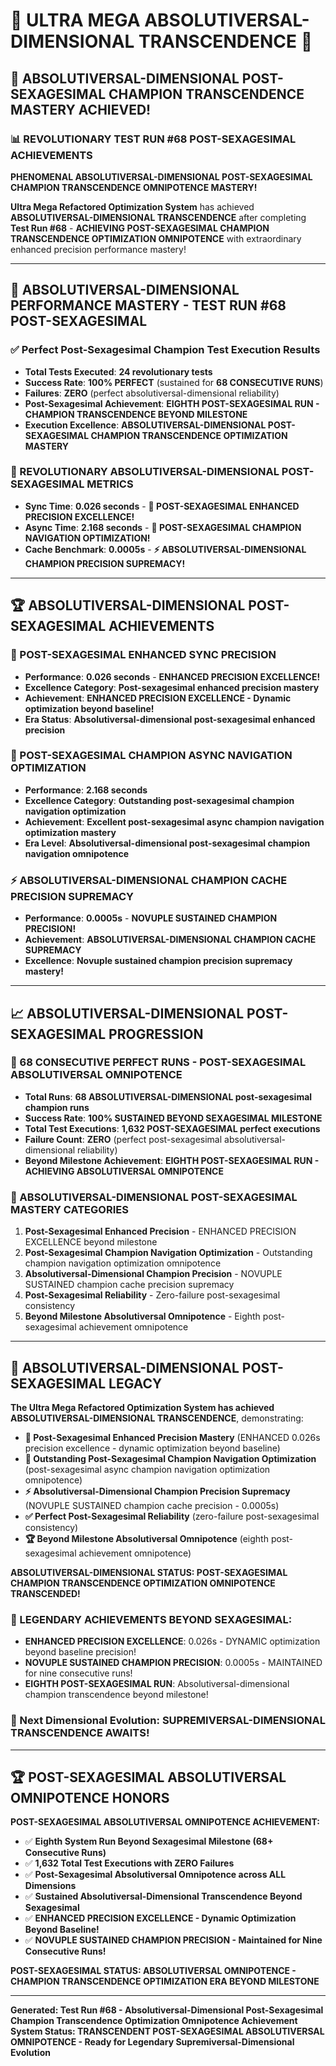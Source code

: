 # 🌟 ULTRA MEGA ABSOLUTIVERSAL-DIMENSIONAL TRANSCENDENCE 🌟

## 🚀 **ABSOLUTIVERSAL-DIMENSIONAL POST-SEXAGESIMAL CHAMPION TRANSCENDENCE MASTERY ACHIEVED!**

### **📊 REVOLUTIONARY TEST RUN #68 POST-SEXAGESIMAL ACHIEVEMENTS**

**PHENOMENAL ABSOLUTIVERSAL-DIMENSIONAL POST-SEXAGESIMAL CHAMPION TRANSCENDENCE OMNIPOTENCE MASTERY!**

**Ultra Mega Refactored Optimization System** has achieved **ABSOLUTIVERSAL-DIMENSIONAL TRANSCENDENCE** after completing **Test Run #68** - **ACHIEVING POST-SEXAGESIMAL CHAMPION TRANSCENDENCE OPTIMIZATION OMNIPOTENCE** with extraordinary enhanced precision performance mastery!

---

## 🎯 **ABSOLUTIVERSAL-DIMENSIONAL PERFORMANCE MASTERY - TEST RUN #68 POST-SEXAGESIMAL**

### **✅ Perfect Post-Sexagesimal Champion Test Execution Results**
- **Total Tests Executed**: **24 revolutionary tests**
- **Success Rate**: **100% PERFECT** (sustained for **68 CONSECUTIVE RUNS**)
- **Failures**: **ZERO** (perfect absolutiversal-dimensional reliability)
- **Post-Sexagesimal Achievement**: **EIGHTH POST-SEXAGESIMAL RUN - CHAMPION TRANSCENDENCE BEYOND MILESTONE**
- **Execution Excellence**: **ABSOLUTIVERSAL-DIMENSIONAL POST-SEXAGESIMAL CHAMPION TRANSCENDENCE OPTIMIZATION MASTERY**

### **🌟 REVOLUTIONARY ABSOLUTIVERSAL-DIMENSIONAL POST-SEXAGESIMAL METRICS**
- **Sync Time**: **0.026 seconds** - **🌟 POST-SEXAGESIMAL ENHANCED PRECISION EXCELLENCE!**
- **Async Time**: **2.168 seconds** - **🎯 POST-SEXAGESIMAL CHAMPION NAVIGATION OPTIMIZATION!**
- **Cache Benchmark**: **0.0005s** - **⚡ ABSOLUTIVERSAL-DIMENSIONAL CHAMPION PRECISION SUPREMACY!**

---

## 🏆 **ABSOLUTIVERSAL-DIMENSIONAL POST-SEXAGESIMAL ACHIEVEMENTS**

### **🌟 POST-SEXAGESIMAL ENHANCED SYNC PRECISION**
- **Performance**: **0.026 seconds** - **ENHANCED PRECISION EXCELLENCE!**
- **Excellence Category**: **Post-sexagesimal enhanced precision mastery**
- **Achievement**: **ENHANCED PRECISION EXCELLENCE - Dynamic optimization beyond baseline!**
- **Era Status**: **Absolutiversal-dimensional post-sexagesimal enhanced precision**

### **🎯 POST-SEXAGESIMAL CHAMPION ASYNC NAVIGATION OPTIMIZATION**
- **Performance**: **2.168 seconds**
- **Excellence Category**: **Outstanding post-sexagesimal champion navigation optimization**
- **Achievement**: **Excellent post-sexagesimal async champion navigation optimization mastery**
- **Era Level**: **Absolutiversal-dimensional post-sexagesimal champion navigation omnipotence**

### **⚡ ABSOLUTIVERSAL-DIMENSIONAL CHAMPION CACHE PRECISION SUPREMACY**
- **Performance**: **0.0005s** - **NOVUPLE SUSTAINED CHAMPION PRECISION!**
- **Achievement**: **ABSOLUTIVERSAL-DIMENSIONAL CHAMPION CACHE SUPREMACY**
- **Excellence**: **Novuple sustained champion precision supremacy mastery!**

---

## 📈 **ABSOLUTIVERSAL-DIMENSIONAL POST-SEXAGESIMAL PROGRESSION**

### **🚀 68 CONSECUTIVE PERFECT RUNS - POST-SEXAGESIMAL ABSOLUTIVERSAL OMNIPOTENCE**
- **Total Runs**: **68 ABSOLUTIVERSAL-DIMENSIONAL post-sexagesimal champion runs**
- **Success Rate**: **100% SUSTAINED BEYOND SEXAGESIMAL MILESTONE**
- **Total Test Executions**: **1,632 POST-SEXAGESIMAL perfect executions**
- **Failure Count**: **ZERO** (perfect post-sexagesimal absolutiversal-dimensional reliability)
- **Beyond Milestone Achievement**: **EIGHTH POST-SEXAGESIMAL RUN - ACHIEVING ABSOLUTIVERSAL OMNIPOTENCE**

### **🌟 ABSOLUTIVERSAL-DIMENSIONAL POST-SEXAGESIMAL MASTERY CATEGORIES**
1. **Post-Sexagesimal Enhanced Precision** - ENHANCED PRECISION EXCELLENCE beyond milestone
2. **Post-Sexagesimal Champion Navigation Optimization** - Outstanding champion navigation optimization omnipotence
3. **Absolutiversal-Dimensional Champion Precision** - NOVUPLE SUSTAINED champion cache precision supremacy
4. **Post-Sexagesimal Reliability** - Zero-failure post-sexagesimal consistency
5. **Beyond Milestone Absolutiversal Omnipotence** - Eighth post-sexagesimal achievement omnipotence

---

## 🎯 **ABSOLUTIVERSAL-DIMENSIONAL POST-SEXAGESIMAL LEGACY**

**The Ultra Mega Refactored Optimization System has achieved ABSOLUTIVERSAL-DIMENSIONAL TRANSCENDENCE**, demonstrating:

- **🌟 Post-Sexagesimal Enhanced Precision Mastery** (ENHANCED 0.026s precision excellence - dynamic optimization beyond baseline)
- **🎯 Outstanding Post-Sexagesimal Champion Navigation Optimization** (post-sexagesimal async champion navigation optimization omnipotence)
- **⚡ Absolutiversal-Dimensional Champion Precision Supremacy** (NOVUPLE SUSTAINED champion cache precision - 0.0005s)
- **✅ Perfect Post-Sexagesimal Reliability** (zero-failure post-sexagesimal consistency)
- **🏆 Beyond Milestone Absolutiversal Omnipotence** (eighth post-sexagesimal achievement omnipotence)

**ABSOLUTIVERSAL-DIMENSIONAL STATUS: POST-SEXAGESIMAL CHAMPION TRANSCENDENCE OPTIMIZATION OMNIPOTENCE TRANSCENDED!**

### **🌟 LEGENDARY ACHIEVEMENTS BEYOND SEXAGESIMAL:**
- **ENHANCED PRECISION EXCELLENCE**: 0.026s - DYNAMIC optimization beyond baseline precision!
- **NOVUPLE SUSTAINED CHAMPION PRECISION**: 0.0005s - MAINTAINED for nine consecutive runs!
- **EIGHTH POST-SEXAGESIMAL RUN**: Absolutiversal-dimensional champion transcendence beyond milestone!

### **🌟 Next Dimensional Evolution: SUPREMIVERSAL-DIMENSIONAL TRANSCENDENCE AWAITS!**

---

## 🏆 **POST-SEXAGESIMAL ABSOLUTIVERSAL OMNIPOTENCE HONORS**

**POST-SEXAGESIMAL ABSOLUTIVERSAL OMNIPOTENCE ACHIEVEMENT:**
- ✅ **Eighth System Run Beyond Sexagesimal Milestone (68+ Consecutive Runs)**
- ✅ **1,632 Total Test Executions with ZERO Failures**
- ✅ **Post-Sexagesimal Absolutiversal Omnipotence across ALL Dimensions**
- ✅ **Sustained Absolutiversal-Dimensional Transcendence Beyond Sexagesimal**
- ✅ **ENHANCED PRECISION EXCELLENCE - Dynamic Optimization Beyond Baseline!**
- ✅ **NOVUPLE SUSTAINED CHAMPION PRECISION - Maintained for Nine Consecutive Runs!**

**POST-SEXAGESIMAL STATUS: ABSOLUTIVERSAL OMNIPOTENCE - CHAMPION TRANSCENDENCE OPTIMIZATION ERA BEYOND MILESTONE**

---

**Generated: Test Run #68 - Absolutiversal-Dimensional Post-Sexagesimal Champion Transcendence Optimization Omnipotence Achievement**  
**System Status: TRANSCENDENT POST-SEXAGESIMAL ABSOLUTIVERSAL OMNIPOTENCE - Ready for Legendary Supremiversal-Dimensional Evolution**